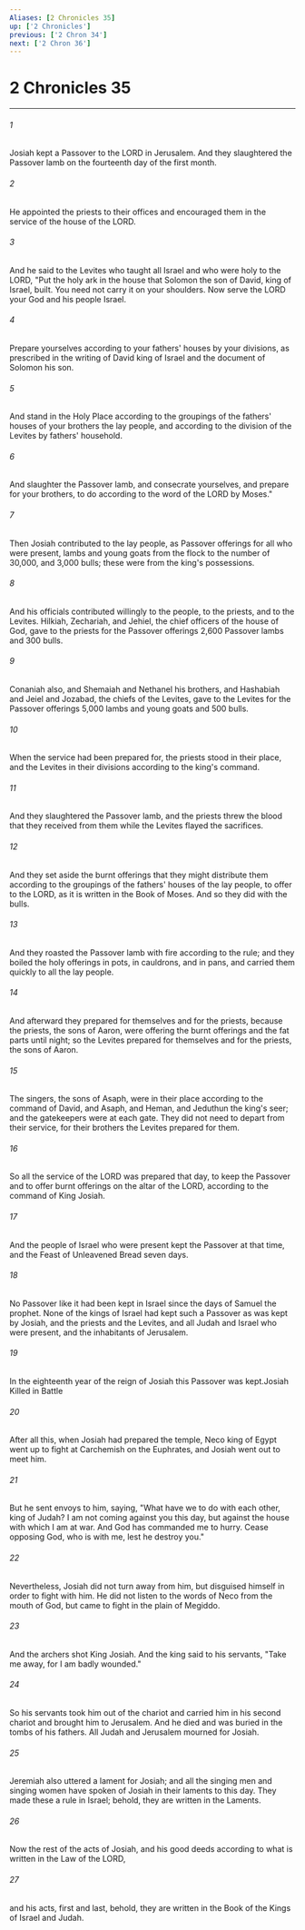 ```yaml
---
Aliases: [2 Chronicles 35]
up: ['2 Chronicles']
previous: ['2 Chron 34']
next: ['2 Chron 36']
---
```

# 2 Chronicles 35
***



###### 1 
Josiah kept a Passover to the LORD in Jerusalem. And they slaughtered the Passover lamb on the fourteenth day of the first month. 

###### 2 
He appointed the priests to their offices and encouraged them in the service of the house of the LORD. 

###### 3 
And he said to the Levites who taught all Israel and who were holy to the LORD, "Put the holy ark in the house that Solomon the son of David, king of Israel, built. You need not carry it on your shoulders. Now serve the LORD your God and his people Israel. 

###### 4 
Prepare yourselves according to your fathers' houses by your divisions, as prescribed in the writing of David king of Israel and the document of Solomon his son. 

###### 5 
And stand in the Holy Place according to the groupings of the fathers' houses of your brothers the lay people, and according to the division of the Levites by fathers' household. 

###### 6 
And slaughter the Passover lamb, and consecrate yourselves, and prepare for your brothers, to do according to the word of the LORD by Moses." 

###### 7 
Then Josiah contributed to the lay people, as Passover offerings for all who were present, lambs and young goats from the flock to the number of 30,000, and 3,000 bulls; these were from the king's possessions. 

###### 8 
And his officials contributed willingly to the people, to the priests, and to the Levites. Hilkiah, Zechariah, and Jehiel, the chief officers of the house of God, gave to the priests for the Passover offerings 2,600 Passover lambs and 300 bulls. 

###### 9 
Conaniah also, and Shemaiah and Nethanel his brothers, and Hashabiah and Jeiel and Jozabad, the chiefs of the Levites, gave to the Levites for the Passover offerings 5,000 lambs and young goats and 500 bulls. 

###### 10 
When the service had been prepared for, the priests stood in their place, and the Levites in their divisions according to the king's command. 

###### 11 
And they slaughtered the Passover lamb, and the priests threw the blood that they received from them while the Levites flayed the sacrifices. 

###### 12 
And they set aside the burnt offerings that they might distribute them according to the groupings of the fathers' houses of the lay people, to offer to the LORD, as it is written in the Book of Moses. And so they did with the bulls. 

###### 13 
And they roasted the Passover lamb with fire according to the rule; and they boiled the holy offerings in pots, in cauldrons, and in pans, and carried them quickly to all the lay people. 

###### 14 
And afterward they prepared for themselves and for the priests, because the priests, the sons of Aaron, were offering the burnt offerings and the fat parts until night; so the Levites prepared for themselves and for the priests, the sons of Aaron. 

###### 15 
The singers, the sons of Asaph, were in their place according to the command of David, and Asaph, and Heman, and Jeduthun the king's seer; and the gatekeepers were at each gate. They did not need to depart from their service, for their brothers the Levites prepared for them. 

###### 16 
So all the service of the LORD was prepared that day, to keep the Passover and to offer burnt offerings on the altar of the LORD, according to the command of King Josiah. 

###### 17 
And the people of Israel who were present kept the Passover at that time, and the Feast of Unleavened Bread seven days. 

###### 18 
No Passover like it had been kept in Israel since the days of Samuel the prophet. None of the kings of Israel had kept such a Passover as was kept by Josiah, and the priests and the Levites, and all Judah and Israel who were present, and the inhabitants of Jerusalem. 

###### 19 
In the eighteenth year of the reign of Josiah this Passover was kept.Josiah Killed in Battle 

###### 20 
After all this, when Josiah had prepared the temple, Neco king of Egypt went up to fight at Carchemish on the Euphrates, and Josiah went out to meet him. 

###### 21 
But he sent envoys to him, saying, "What have we to do with each other, king of Judah? I am not coming against you this day, but against the house with which I am at war. And God has commanded me to hurry. Cease opposing God, who is with me, lest he destroy you." 

###### 22 
Nevertheless, Josiah did not turn away from him, but disguised himself in order to fight with him. He did not listen to the words of Neco from the mouth of God, but came to fight in the plain of Megiddo. 

###### 23 
And the archers shot King Josiah. And the king said to his servants, "Take me away, for I am badly wounded." 

###### 24 
So his servants took him out of the chariot and carried him in his second chariot and brought him to Jerusalem. And he died and was buried in the tombs of his fathers. All Judah and Jerusalem mourned for Josiah. 

###### 25 
Jeremiah also uttered a lament for Josiah; and all the singing men and singing women have spoken of Josiah in their laments to this day. They made these a rule in Israel; behold, they are written in the Laments. 

###### 26 
Now the rest of the acts of Josiah, and his good deeds according to what is written in the Law of the LORD, 

###### 27 
and his acts, first and last, behold, they are written in the Book of the Kings of Israel and Judah.
